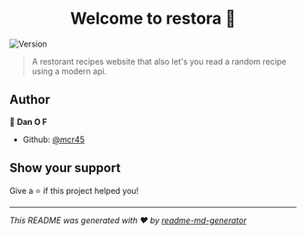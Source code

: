 <h1 align="center">Welcome to restora 👋</h1>
<p>
  <img alt="Version" src="https://img.shields.io/badge/version-1.3.0-blue.svg?cacheSeconds=2592000" />
</p>

> A restorant recipes website that also let's you read a random recipe using a modern api.

## Author

👤 **Dan O F**

* Github: [@mcr45](https://github.com/mcr45)

## Show your support

Give a ⭐️ if this project helped you!

***
_This README was generated with ❤️ by [readme-md-generator](https://github.com/kefranabg/readme-md-generator)_